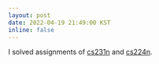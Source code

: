 ```yaml
---
layout: post
date: 2022-04-19 21:49:00 KST
inline: false
---
```


I solved assignments of [cs231n](https://github.com/lilys012/cs231n) and [cs224n](https://github.com/lilys012/cs224n).
